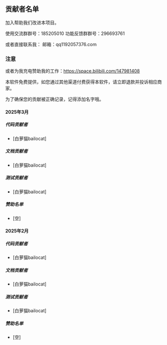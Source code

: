 ## 贡献者名单
加入帮助我们改进本项目。

使用交流群群号：185205010
功能反馈群群号：296693761

或者直接联系我：
邮箱：qq1192057376.com
### 注意

或者为我充电赞助我的工作：https://space.bilibili.com/147981408

本软件免费提供，如您通过其他渠道付费获得本软件，请立即退款并投诉相应商家。

为了确保您的贡献被正确记录，记得添加名字哦。

#### 2025年3月
##### 代码贡献者
- [白萝猫bailocat]

##### 文档贡献者
- [白萝猫bailocat]

##### 测试贡献者
- [白萝猫bailocat]
 
##### 赞助名单
- [空]

#### 2025年2月

##### 代码贡献者
- [白萝猫bailocat]

##### 文档贡献者
- [白萝猫bailocat]

##### 测试贡献者
- [白萝猫bailocat]
##### 赞助名单
- [空]